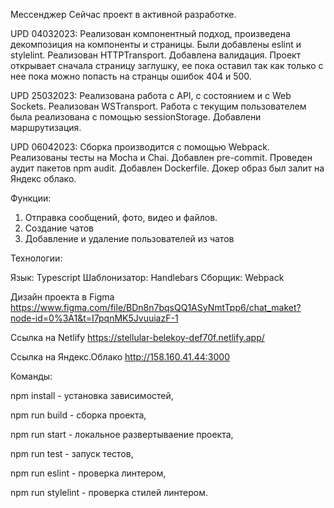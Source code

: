 Мессенджер
Сейчас проект в активной разработке.

UPD 04032023:
Реализован компонентный подход, произведена декомпозиция на компоненты и страницы.
Были добавлены eslint и stylelint.
Реализован HTTPTransport.
Добавлена валидация.
Проект открывает сначала страницу заглушку,
ее пока оставил так как только с нее пока можно попасть на странцы ошибок 404 и 500.

UPD 25032023:
Реализована работа с API, с состоянием и с Web Sockets.
Реализован WSTransport.
Работа с текущим пользователем была реализована с помощью sessionStorage.
Добавлени маршрутизация.

UPD 06042023:
Сборка производится с помощью Webpack.
Реализованы тесты на Mocha и Chai. Добавлен pre-commit.
Проведен аудит пакетов npm audit. Добавлен Dockerfile.
Докер образ был залит на Яндекс облако.

Функции:

1. Отправка сообщений, фото, видео и файлов.
2. Создание чатов
3. Добавление и удаление пользователей из чатов

Технологии:

Язык: Typescript
Шаблонизатор: Handlebars
Сборщик: Webpack

Дизайн проекта в Figma
https://www.figma.com/file/BDn8n7bqsQQ1ASyNmtTpp6/chat_maket?node-id=0%3A1&t=I7pqnMK5JvuuiazF-1

Ссылка на Netlify
https://stellular-belekoy-def70f.netlify.app/

Ссылка на Яндекс.Облако
http://158.160.41.44:3000

Команды:

npm install - установка зависимостей,

npm run build - сборка проекта,

npm run start - локальное развертываение проекта,

npm run test - запуск тестов,

npm run eslint - проверка линтером,

npm run stylelint - проверка стилей линтером.
